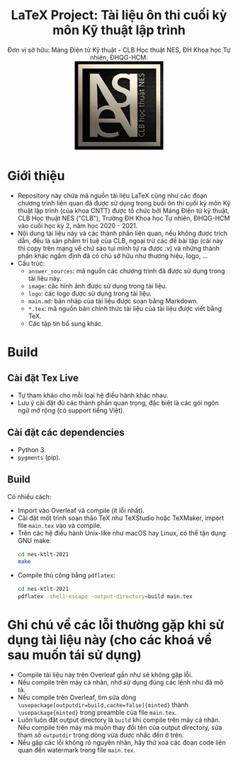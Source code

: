 <div align="center">
    <div>
        <h1> LaTeX Project: Tài liệu ôn thi cuối kỳ môn Kỹ thuật lập trình </h1>
        Đơn vị sở hữu: Mảng Điện tử Kỹ thuật - CLB Học thuật NES, ĐH Khoa học Tự nhiên, ĐHQG-HCM.
    </div>
<img src="image/neslogo.jpg" width=200>
</div>

# Giới thiệu
- Repository này chứa mã nguồn tài liệu LaTeX cũng như các đoạn chương trình liên quan đã được sử dụng trong buổi ôn thi cuối kỳ môn Kỹ thuật lập trình (của khoa CNTT) được tổ chức bởi Mảng Điện tử kỹ thuật, CLB Học thuật NES ("CLB"), Trường ĐH Khoa học Tự nhiên, ĐHQG-HCM vào cuối học kỳ 2, năm học 2020 - 2021.
- Nội dung tài liệu này và các thành phần liên quan, nếu không được trích dẫn, đều là sản phẩm trí tuệ của CLB, ngoại trừ các đề bài tập (cái này thì copy trên mạng về chứ sao tụi mình tự ra được :v) và những thành phần khác ngầm định đã có chủ sở hữu như thương hiệu, logo, ...
- Cấu trúc:
    - `answer_sources`: mã nguồn các chương trình đã được sử dụng trong tài liệu này.
    - `image`: các hình ảnh được sử dụng trong tài liệu.
    - `logo`: các logo được sử dụng trong tài liệu.
    - `main.md`: bản nháp của tài liệu được soạn bằng Markdown.
    - `*.tex`: mã nguồn bản chính thức tài liệu của tài liệu được viết bằng TeX.
    - Các tập tin bổ sung khác.

# Build
## Cài đặt Tex Live
- Tự tham khảo cho mỗi loại hệ điều hành khác nhau.
- Lưu ý cài đặt đủ các thành phần quan trọng, đặc biệt là các gói ngôn ngữ mở rộng (có support tiếng Việt).
## Cài đặt các dependencies
- Python 3.
- `pygments` (pip).
## Build
Có nhiều cách:
- Import vào Overleaf và compile (ít lỗi nhất).
- Cài đặt một trình soạn thảo TeX như TeXStudio hoặc TeXMaker, import file `main.tex` vào và compile.
- Trên các hệ điều hành Unix-like như macOS hay Linux, có thể tận dụng GNU make:   
    ```bash
    cd nes-ktlt-2021
    make
    ```
- Compile thủ công bằng `pdflatex`:
    ```bash
    cd nes-ktlt-2021
    pdflatex -shell-escape -output-directory=build main.tex
    ```

# Ghi chú về các lỗi thường gặp khi sử dụng tài liệu này (cho các khoá về sau muốn tái sử dụng)
- Compile tài liệu này trên Overleaf gần như sẽ không gặp lỗi.
- Nếu compile trên máy cá nhân, nhớ sử dụng đúng các lệnh như đã mô tả.
- Nếu compile trên Overleaf, tìm sửa dòng `\usepackage[outputdir=build,cache=false]{minted}` thành `\usepackage{minted}` trong preamble của file `main.tex`.
- Luôn luôn đặt output directory là `build` khi compile trên máy cá nhân. Nếu compile trên máy mà muốn thay đổi tên của output directory, sửa tham số `outputdir` trong dòng vừa được nhắc đến ở trên.
- Nếu gặp các lỗi không rõ nguyên nhân, hãy thử xoá các đoạn code liên quan đến watermark trong file `main.tex`.